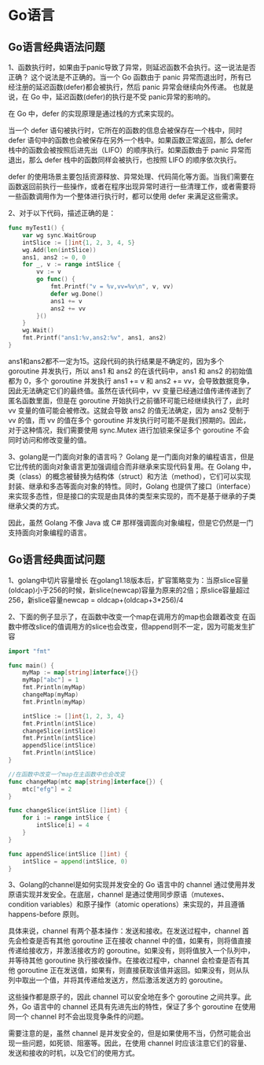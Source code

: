 # Go语言
## Go语言经典语法问题
1、函数执行时，如果由于panic导致了异常，则延迟函数不会执行。这一说法是否正确？
这个说法是不正确的。当一个 Go 函数由于 panic 异常而退出时，所有已经注册的延迟函数(defer)都会被执行，然后 panic 异常会继续向外传递。 也就是说，在 Go 中，延迟函数(defer)的执行是不受 panic异常的影响的。

在 Go 中，defer 的实现原理是通过栈的方式来实现的。

当一个 defer 语句被执行时，它所在的函数的信息会被保存在一个栈中，同时 defer 语句中的函数也会被保存在另外一个栈中。如果函数正常返回，那么 defer 栈中的函数会被按照后进先出（LIFO）的顺序执行。如果函数由于 panic 异常而退出，那么 defer 栈中的函数同样会被执行，也按照 LIFO 的顺序依次执行。

defer 的使用场景主要包括资源释放、异常处理、代码简化等方面。当我们需要在函数返回前执行一些操作，或者在程序出现异常时进行一些清理工作，或者需要将一些函数调用作为一个整体进行执行时，都可以使用 defer 来满足这些需求。

2、对于以下代码，描述正确的是：
```Go
func myTest1() {
	var wg sync.WaitGroup
	intSlice := []int{1, 2, 3, 4, 5}
	wg.Add(len(intSlice))
	ans1, ans2 := 0, 0
	for _, v := range intSlice {
		vv := v
		go func() {
			fmt.Printf("v = %v,vv=%v\n", v, vv)
			defer wg.Done()
			ans1 += v
			ans2 += vv
		}()
	}
	wg.Wait()
	fmt.Printf("ans1:%v,ans2:%v", ans1, ans2)
}
```
ans1和ans2都不一定为15。这段代码的执行结果是不确定的，因为多个 goroutine 并发执行，所以 ans1 和 ans2 的在该代码中，ans1 和 ans2 的初始值都为 0，多个 goroutine 并发执行 ans1 += v 和 ans2 += vv，会导致数据竞争，因此无法确定它们的最终值。虽然在该代码中，vv 变量已经通过值传递传递到了匿名函数里面，但是在 goroutine 开始执行之前循环可能已经继续执行了，此时 vv 变量的值可能会被修改。这就会导致 ans2 的值无法确定，因为 ans2 受制于 vv 的值，而 vv 的值在多个 goroutine 并发执行时可能不是我们预期的。因此，对于这种情况，我们需要使用 sync.Mutex 进行加锁来保证多个 goroutine 不会同时访问和修改变量的值。

3、golang是一门面向对象的语言吗？
Golang 是一门面向对象的编程语言，但是它比传统的面向对象语言更加强调组合而非继承来实现代码复用。在 Golang 中，类（class）的概念被替换为结构体（struct）和方法（method），它们可以实现封装、继承和多态等面向对象的特性。同时，Golang 也提供了接口（interface）来实现多态性，但是接口的实现是由具体的类型来实现的，而不是基于继承的子类继承父类的方式。

因此，虽然 Golang 不像 Java 或 C# 那样强调面向对象编程，但是它仍然是一门支持面向对象编程的语言。

## Go语言经典面试问题
1、golang中切片容量增长
在golang1.18版本后，扩容策略变为：当原slice容量(oldcap)小于256的时候，新slice(newcap)容量为原来的2倍；原slice容量超过256，新slice容量newcap = oldcap+(oldcap+3*256)/4

2、下面的例子显示了，在函数中改变一个map在调用方的map也会跟着改变
在函数中修改slice的值调用方的slice也会改变，但append则不一定，因为可能发生扩容
```Go
import "fmt"

func main() {
	myMap := map[string]interface{}{}
	myMap["abc"] = 1
	fmt.Println(myMap)
	changeMap(myMap)
	fmt.Println(myMap)

	intSlice := []int{1, 2, 3, 4}
	fmt.Println(intSlice)
	changeSlice(intSlice)
	fmt.Println(intSlice)
	appendSlice(intSlice)
	fmt.Println(intSlice)
}

//在函数中改变一个map在主函数中也会改变
func changeMap(mtc map[string]interface{}) {
	mtc["efg"] = 2
}

func changeSlice(intSlice []int) {
	for i := range intSlice {
		intSlice[i] = 4
	}
}

func appendSlice(intSlice []int) {
	intSlice = append(intSlice, 0)
}
```

3、Golang的channel是如何实现并发安全的
Go 语言中的 channel 通过使用并发原语实现并发安全。在底层，channel 是通过使用同步原语（mutexes、condition variables）和原子操作（atomic operations）来实现的，并且遵循 happens-before 原则。

具体来说，channel 有两个基本操作：发送和接收。在发送过程中，channel 首先会检查是否有其他 goroutine 正在接收 channel 中的值，如果有，则将值直接传递给接收方，并激活接收方的 goroutine。如果没有，则将值放入一个队列中，并等待其他 goroutine 执行接收操作。在接收过程中，channel 会检查是否有其他 goroutine 正在发送值，如果有，则直接获取该值并返回。如果没有，则从队列中取出一个值，并将其传递给发送方，然后激活发送方的 goroutine。

这些操作都是原子的，因此 channel 可以安全地在多个 goroutine 之间共享。此外，Go 语言中的 channel 还具有先进先出的特性，保证了多个 goroutine 在使用同一个 channel 时不会出现竞争条件的问题。

需要注意的是，虽然 channel 是并发安全的，但是如果使用不当，仍然可能会出现一些问题，如死锁、阻塞等。因此，在使用 channel 时应该注意它们的容量、发送和接收的时机，以及它们的使用方式。